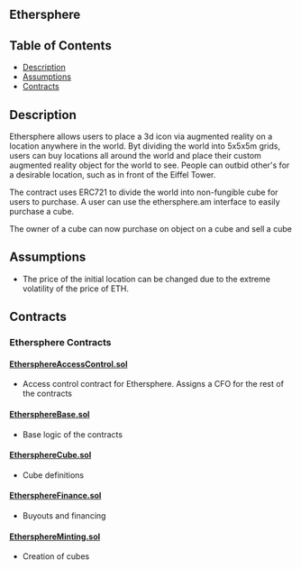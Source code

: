 ## Ethersphere

## Table of Contents

* [Description](#description)
* [Assumptions](#assumptions)
* [Contracts](#contracts)


## Description
Ethersphere allows users to place a 3d icon via augmented reality on a location anywhere in the world. Byt dividing the
world into 5x5x5m grids, users can buy locations all around the world and place their custom augmented reality object
for the world to see. People can outbid other's for a desirable location, such as in front of the Eiffel Tower.

The contract uses ERC721 to divide the world into non-fungible cube for users to purchase. A user can use the 
ethersphere.am interface to easily purchase a cube. 

The owner of a cube can now purchase on object on a cube and sell a cube

## Assumptions
- The price of the initial location can be changed due to the extreme volatility of the price of ETH.


## Contracts
### Ethersphere Contracts
#### [EthersphereAccessControl.sol](https://github.com/shanefontaine/ethersphere-contracts/blob/master/contracts/EthersphereAccessControl.sol)
- Access control contract for Ethersphere. Assigns a CFO for the rest of the contracts

#### [EthersphereBase.sol](https://github.com/shanefontaine/ethersphere-contracts/blob/master/contracts/EthersphereBase.sol)
- Base logic of the contracts

#### [EthersphereCube.sol](https://github.com/shanefontaine/ethersphere-contracts/blob/master/contracts/EthersphereCube.sol)
- Cube definitions

#### [EthersphereFinance.sol](https://github.com/shanefontaine/ethersphere-contracts/blob/master/contracts/EthersphereFinance.sol)
- Buyouts and financing

#### [EthersphereMinting.sol](https://github.com/shanefontaine/ethersphere-contracts/blob/master/contracts/EthersphereMinting.sol)
- Creation of cubes


